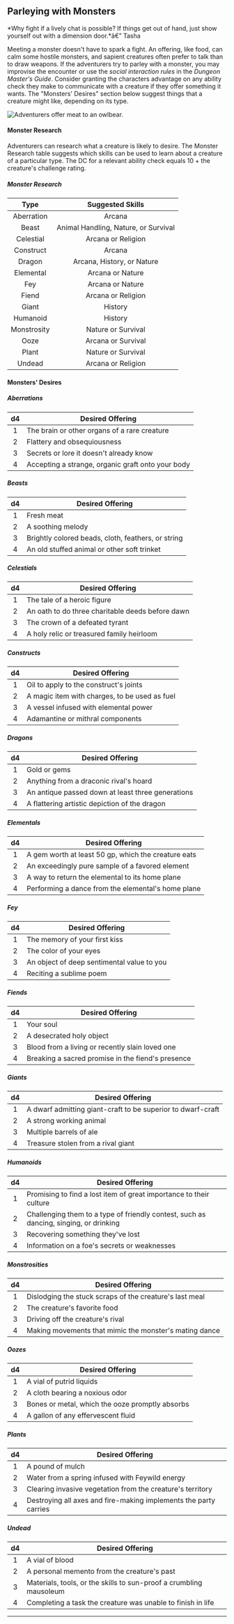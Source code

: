 ﻿## Parleying with Monsters

*Why fight if a lively chat is possible? If things get out of hand, just show yourself out with a dimension door.*â€” Tasha

Meeting a monster doesn't have to spark a fight. An offering, like food, can calm some hostile monsters, and sapient creatures often prefer to talk than to draw weapons. If the adventurers try to parley with a monster, you may improvise the encounter or use the *social interaction rules* in the *Dungeon Master's Guide*. Consider granting the characters advantage on any ability check they make to communicate with a creature if they offer something it wants. The "Monsters' Desires" section below suggest things that a creature might like, depending on its type.

![Adventurers offer meat to an owlbear.](img/book/TCE/095-04-006.webp)

#### Monster Research

Adventurers can research what a creature is likely to desire. The Monster Research table suggests which skills can be used to learn about a creature of a particular type. The DC for a relevant ability check equals 10 + the creature's challenge rating.

##### Monster Research
|     Type    |           Suggested Skills           |
|:-----------:|:------------------------------------:|
|  Aberration |                Arcana                |
|    Beast    | Animal Handling, Nature, or Survival |
|  Celestial  |          Arcana or Religion          |
|  Construct  |                Arcana                |
|    Dragon   |      Arcana, History, or Nature      |
|  Elemental  |           Arcana or Nature           |
|     Fey     |           Arcana or Nature           |
|    Fiend    |          Arcana or Religion          |
|    Giant    |                History               |
|   Humanoid  |                History               |
| Monstrosity |          Nature or Survival          |
|     Ooze    |          Arcana or Survival          |
|    Plant    |          Nature or Survival          |
|    Undead   |          Arcana or Religion          |

#### Monsters' Desires

##### Aberrations
|  d4 | Desired Offering                                  |
|:---:|---------------------------------------------------|
|  1  | The brain or other organs of a rare creature      |
|  2  | Flattery and obsequiousness                       |
|  3  | Secrets or lore it doesn't already know           |
|  4  | Accepting a strange, organic graft onto your body |

##### Beasts
|  d4 | Desired Offering                                   |
|:---:|----------------------------------------------------|
|  1  | Fresh meat                                         |
|  2  | A soothing melody                                  |
|  3  | Brightly colored beads, cloth, feathers, or string |
|  4  | An old stuffed animal or other soft trinket        |

##### Celestials
|  d4 | Desired Offering                                 |
|:---:|--------------------------------------------------|
|  1  | The tale of a heroic figure                      |
|  2  | An oath to do three charitable deeds before dawn |
|  3  | The crown of a defeated tyrant                   |
|  4  | A holy relic or treasured family heirloom        |

##### Constructs
|  d4 | Desired Offering                              |
|:---:|-----------------------------------------------|
|  1  | Oil to apply to the construct's joints        |
|  2  | A magic item with charges, to be used as fuel |
|  3  | A vessel infused with elemental power         |
|  4  | Adamantine or mithral components              |

##### Dragons
|  d4 | Desired Offering                                  |
|:---:|---------------------------------------------------|
|  1  | Gold or gems                                      |
|  2  | Anything from a draconic rival's hoard            |
|  3  | An antique passed down at least three generations |
|  4  | A flattering artistic depiction of the dragon     |

##### Elementals
|  d4 | Desired Offering                                    |
|:---:|-----------------------------------------------------|
|  1  | A gem worth at least 50 gp, which the creature eats |
|  2  | An exceedingly pure sample of a favored element     |
|  3  | A way to return the elemental to its home plane     |
|  4  | Performing a dance from the elemental's home plane  |

##### Fey
|  d4 | Desired Offering                           |
|:---:|--------------------------------------------|
|  1  | The memory of your first kiss              |
|  2  | The color of your eyes                     |
|  3  | An object of deep sentimental value to you |
|  4  | Reciting a sublime poem                    |

##### Fiends
|  d4 | Desired Offering                                  |
|:---:|---------------------------------------------------|
|  1  | Your soul                                         |
|  2  | A desecrated holy object                          |
|  3  | Blood from a living or recently slain loved one   |
|  4  | Breaking a sacred promise in the fiend's presence |

##### Giants
|  d4 | Desired Offering                                            |
|:---:|-------------------------------------------------------------|
|  1  | A dwarf admitting giant-craft to be superior to dwarf-craft |
|  2  | A strong working animal                                     |
|  3  | Multiple barrels of ale                                     |
|  4  | Treasure stolen from a rival giant                          |

##### Humanoids
|  d4 | Desired Offering                                                                      |
|:---:|---------------------------------------------------------------------------------------|
|  1  | Promising to find a lost item of great importance to their culture                    |
|  2  | Challenging them to a type of friendly contest, such as dancing, singing, or drinking |
|  3  | Recovering something they've lost                                                     |
|  4  | Information on a foe's secrets or weaknesses                                          |

##### Monstrosities
|  d4 | Desired Offering                                        |
|:---:|---------------------------------------------------------|
|  1  | Dislodging the stuck scraps of the creature's last meal |
|  2  | The creature's favorite food                            |
|  3  | Driving off the creature's rival                        |
|  4  | Making movements that mimic the monster's mating dance  |

##### Oozes
|  d4 | Desired Offering                                |
|:---:|-------------------------------------------------|
|  1  | A vial of putrid liquids                        |
|  2  | A cloth bearing a noxious odor                  |
|  3  | Bones or metal, which the ooze promptly absorbs |
|  4  | A gallon of any effervescent fluid              |

##### Plants
|  d4 | Desired Offering                                                 |
|:---:|------------------------------------------------------------------|
|  1  | A pound of mulch                                                 |
|  2  | Water from a spring infused with Feywild energy                  |
|  3  | Clearing invasive vegetation from the creature's territory       |
|  4  | Destroying all axes and fire-making implements the party carries |

##### Undead
|  d4 | Desired Offering                                                   |
|:---:|--------------------------------------------------------------------|
|  1  | A vial of blood                                                    |
|  2  | A personal memento from the creature's past                        |
|  3  | Materials, tools, or the skills to sun-proof a crumbling mausoleum |
|  4  | Completing a task the creature was unable to finish in life        |

---

